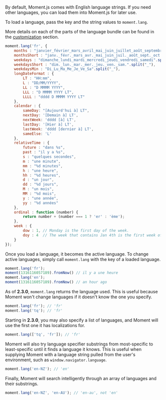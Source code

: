 By default, Moment.js comes with English language strings. If you need other languages, you can load them into Moment.js for later use.

To load a language, pass the key and the string values to `moment.lang`.

More details on each of the parts of the language bundle can be found in the [customization](#/customization/) section.

```javascript
moment.lang('fr', {
    months : "janvier_février_mars_avril_mai_juin_juillet_août_septembre_octobre_novembre_décembre".split("_"),
    monthsShort : "janv._févr._mars_avr._mai_juin_juil._août_sept._oct._nov._déc.".split("_"),
    weekdays : "dimanche_lundi_mardi_mercredi_jeudi_vendredi_samedi".split("_"),
    weekdaysShort : "dim._lun._mar._mer._jeu._ven._sam.".split("_"),
    weekdaysMin : "Di_Lu_Ma_Me_Je_Ve_Sa".split("_"),
    longDateFormat : {
        LT : "HH:mm",
        L : "DD/MM/YYYY",
        LL : "D MMMM YYYY",
        LLL : "D MMMM YYYY LT",
        LLLL : "dddd D MMMM YYYY LT"
    },
    calendar : {
        sameDay: "[Aujourd'hui à] LT",
        nextDay: '[Demain à] LT',
        nextWeek: 'dddd [à] LT',
        lastDay: '[Hier à] LT',
        lastWeek: 'dddd [dernier à] LT',
        sameElse: 'L'
    },
    relativeTime : {
        future : "dans %s",
        past : "il y a %s",
        s : "quelques secondes",
        m : "une minute",
        mm : "%d minutes",
        h : "une heure",
        hh : "%d heures",
        d : "un jour",
        dd : "%d jours",
        M : "un mois",
        MM : "%d mois",
        y : "une année",
        yy : "%d années"
    },
    ordinal : function (number) {
        return number + (number === 1 ? 'er' : 'ème');
    },
    week : {
        dow : 1, // Monday is the first day of the week.
        doy : 4  // The week that contains Jan 4th is the first week of the year.
    }
});
```

Once you load a language, it becomes the active language. To change active languages, simply call `moment.lang` with the key of a loaded language.

```javascript
moment.lang('fr');
moment(1316116057189).fromNow() // il y a une heure
moment.lang('en');
moment(1316116057189).fromNow() // an hour ago
```

As of **2.3.0**, `moment.lang` returns the language used. This is useful because Moment won't change languages if it doesn't know the one you specify.

```javascript
moment.lang('fr'); // 'fr'
moment.lang('tq'); // 'fr'
```

Starting in **2.3.0**, you may also specify a list of languages, and Moment will use the first one it has localizations for.

```javascript
moment.lang(['tq', 'fr']); // 'fr'
```

Moment will also try language specifier substrings from most-specific to least-specific until it finds a language it knows. This is useful when supplying Moment with a language string pulled from the user's environment, such as `window.navigator.language`.

```javascript
moment.lang('en-NZ'); // 'en'
```

Finally, Moment will search intelligently through an array of languages and their substrings.

```javascript
moment.lang('en-NZ', 'en-AU'); // 'en-au', not 'en'
```

